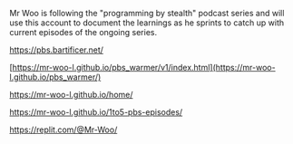 Mr Woo is following the "programming by stealth" podcast series
and will use this account to document the learnings as he
sprints to catch up with current episodes of the ongoing series. 

https://pbs.bartificer.net/

[https://mr-woo-l.github.io/pbs_warmer/v1/index.html](https://mr-woo-l.github.io/pbs_warmer/)

https://mr-woo-l.github.io/home/


https://mr-woo-l.github.io/1to5-pbs-episodes/


https://replit.com/@Mr-Woo/

<!---
Mr-Woo-L/Mr-Woo-L is a ✨ special ✨ repository because its `README.md` (this file) appears on your GitHub profile.
You can click the Preview link to take a look at your changes.
--->
